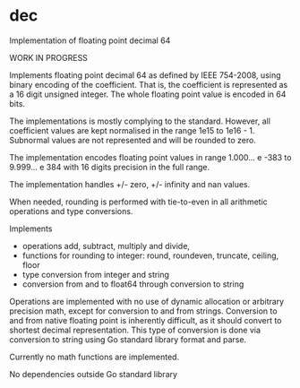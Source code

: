 # dec
Implementation of floating point decimal 64

WORK IN PROGRESS

Implements floating point decimal 64 as defined by IEEE 754-2008, using binary encoding of the
coefficient. That is, the coefficient is represented as a 16 digit unsigned integer. The whole 
floating point value is encoded in 64 bits.

The implementations is mostly complying to the standard. However, all coefficient values are 
kept normalised in the range 1e15 to 1e16 - 1. Subnormal values are not represented 
and will be rounded to zero.

The implementation encodes floating point values in range 1.000... e -383 to 9.999... e 384 
with 16 digits precision in the full range.

The implementation handles +/- zero, +/- infinity and nan values.

When needed, rounding is performed with tie-to-even in all arithmetic operations 
and type conversions.


Implements 
- operations add, subtract, multiply and divide, 
- functions for rounding to integer: round, roundeven, truncate, ceiling, floor
- type conversion from integer and string
- conversion from and to float64 through conversion to string

Operations are implemented with no use of dynamic allocation or arbitrary precision math,
except for conversion to and from strings. Conversion to and from native floating point 
is inherently difficult, as it should convert to shortest decimal representation. This
type of conversion is done via conversion to string using Go standard library format and parse.

Currently no math functions are implemented.

No dependencies outside Go standard library


